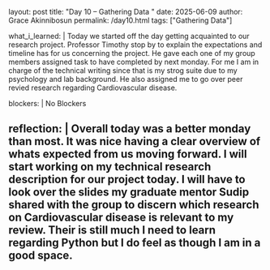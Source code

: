 layout: post
title: "Day 10 – Gathering Data "
date: 2025-06-09
author: Grace Akinnibosun
permalink: /day10.html
tags: ["Gathering Data"]

what_i_learned: |
 Today we started off the day getting acquainted to our research project. Professor Timothy stop by to explain the expectations and timeline has for us concerning the project. He gave each one of my group members assigned task to have completed by next monday. For me I am in charge of the technical writing since that is my strog suite due to my psychology and lab background. He also assigned me to go over peer revied research regarding Cardiovascular disease. 
  
blockers: |
  No Blockers

reflection: |
 Overall today was a better monday than most. It was nice having a clear overview of whats expected from us moving forward. I will start working on my technical research description for our project today. I will have to look over the slides my graduate mentor Sudip shared with the group to discern which research on Cardiovascular disease is relevant to my review. Their is still much I need to learn regarding Python but I do feel as though I am in a good space.
---
